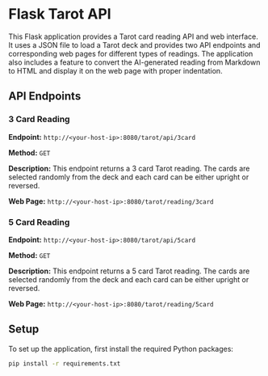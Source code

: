 # Flask Tarot API

This Flask application provides a Tarot card reading API and web interface. It uses a JSON file to load a Tarot deck and provides two API endpoints and corresponding web pages for different types of readings. The application also includes a feature to convert the AI-generated reading from Markdown to HTML and display it on the web page with proper indentation.

## API Endpoints

### 3 Card Reading

**Endpoint:** `http://<your-host-ip>:8080/tarot/api/3card`

**Method:** `GET`

**Description:** This endpoint returns a 3 card Tarot reading. The cards are selected randomly from the deck and each card can be either upright or reversed.

**Web Page:** `http://<your-host-ip>:8080/tarot/reading/3card`

### 5 Card Reading

**Endpoint:** `http://<your-host-ip>:8080/tarot/api/5card`

**Method:** `GET`

**Description:** This endpoint returns a 5 card Tarot reading. The cards are selected randomly from the deck and each card can be either upright or reversed.

**Web Page:** `http://<your-host-ip>:8080/tarot/reading/5card`

## Setup

To set up the application, first install the required Python packages:

```bash
pip install -r requirements.txt